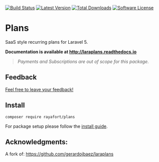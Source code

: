[![Build Status](https://img.shields.io/travis/gerardojbaez/laraplans.svg?style=flat-square)](https://travis-ci.org/gerardojbaez/laraplans)
[![Latest Version](https://img.shields.io/github/release/gerardojbaez/laraplans.svg?style=flat-square)](https://github.com/gerardojbaez/laraplans/releases)
[![Total Downloads](https://img.shields.io/packagist/dt/gerardojbaez/laraplans.svg?style=flat-square)](https://packagist.org/packages/gerardojbaez/laraplans)
[![Software License](https://img.shields.io/badge/license-MIT-brightgreen.svg?style=flat-square)](LICENSE)

# Plans

SaaS style recurring plans for Laravel 5.

**Documentation is available at http://laraplans.readthedocs.io**

> *Payments and Subscriptions are out of scope for this package.*

## Feedback

[Feel free to leave your feedback!](https://github.com/gerardojbaez/laraplans/issues/22)

## Install

    composer require rayafort/plans

For package setup please follow the [install guide](http://laraplans.readthedocs.io/en/latest/install.html).

## Acknowledgments: 

A fork of: https://github.com/gerardojbaez/laraplans